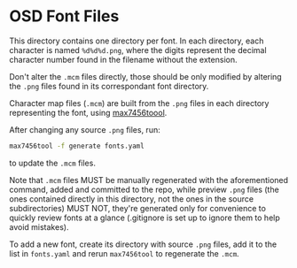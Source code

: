 # OSD Font Files

This directory contains one directory per font. In each
directory, each character is named `%d%d%d.png`, where
the digits represent the decimal character number found
in the filename without the extension.

Don't alter the `.mcm` files directly, those should be
only modified by altering the `.png` files found in its
correspondant font directory.

Character map files (`.mcm`) are built from the `.png` files
in each directory representing the font, using
[max7456toool](https://github.com/fiam/max7456tool).

After changing any source `.png` files, run:

```sh
max7456tool -f generate fonts.yaml
```

to update the `.mcm` files.

Note that `.mcm` files MUST be manually regenerated with
the aforementioned command, added and committed to the
repo, while preview `.png` files (the ones contained directly
in this directory, not the ones in the source subdirectories)
MUST NOT, they're generated only for convenience to quickly
review fonts at a glance (.gitignore is set up to ignore them
to help avoid mistakes).

To add a new font, create its directory with source `.png` files,
add it to the list in `fonts.yaml` and rerun `max7456tool` to
regenerate the `.mcm`.

